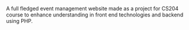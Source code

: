 A full fledged event management website made as a project for CS204 course to enhance understanding in front end technologies and backend using PHP.
